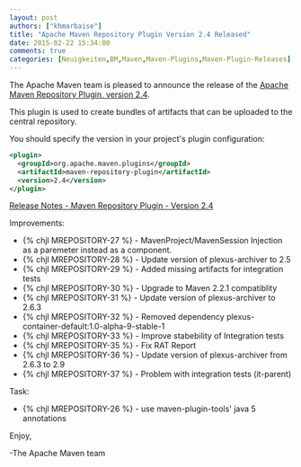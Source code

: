 ```yaml
---
layout: post
authors: ["khmarbaise"]
title: "Apache Maven Repository Plugin Version 2.4 Released"
date: 2015-02-22 15:34:00
comments: true
categories: [Neuigkeiten,BM,Maven,Maven-Plugins,Maven-Plugin-Releases]
---
```

The Apache Maven team is pleased to announce the release of the 
[Apache Maven Repository Plugin, version 2.4](https://maven.apache.org/plugins/maven-repository-plugin/).

This plugin is used to create bundles of artifacts that can be uploaded to the
central repository.

You should specify the version in your project's plugin configuration:

``` xml
<plugin>
  <groupId>org.apache.maven.plugins</groupId>
  <artifactId>maven-repository-plugin</artifactId>
  <version>2.4</version>
</plugin>
```

<!-- more -->

[Release Notes - Maven Repository Plugin - Version 2.4](http://jira.codehaus.org/secure/ReleaseNote.jspa?projectId=11250&version=16635)

Improvements:

 * {% chjl MREPOSITORY-27 %} - MavenProject/MavenSession Injection as a paremeter instead as a component.
 * {% chjl MREPOSITORY-28 %} - Update version of plexus-archiver to 2.5
 * {% chjl MREPOSITORY-29 %} - Added missing artifacts for integration tests
 * {% chjl MREPOSITORY-30 %} - Upgrade to Maven 2.2.1 compatiblity
 * {% chjl MREPOSITORY-31 %} - Update version of plexus-archiver to 2.6.3
 * {% chjl MREPOSITORY-32 %} - Removed dependency plexus-container-default:1.0-alpha-9-stable-1
 * {% chjl MREPOSITORY-33 %} - Improve stabebility of Integration tests
 * {% chjl MREPOSITORY-35 %} - Fix RAT Report
 * {% chjl MREPOSITORY-36 %} - Update version of plexus-archiver from 2.6.3 to 2.9
 * {% chjl MREPOSITORY-37 %} - Problem with integration tests (it-parent)

Task:

 * {% chjl MREPOSITORY-26 %} - use maven-plugin-tools' java 5 annotations


Enjoy,

-The Apache Maven team

